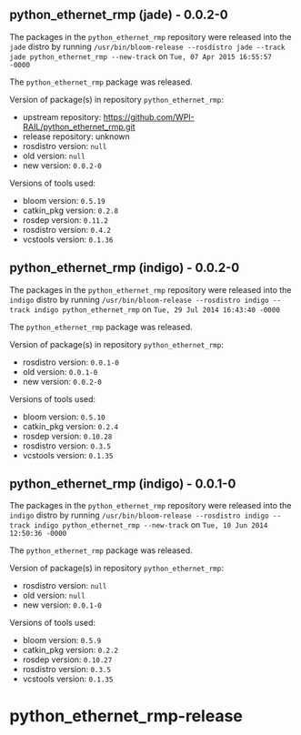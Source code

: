 ## python_ethernet_rmp (jade) - 0.0.2-0

The packages in the `python_ethernet_rmp` repository were released into the `jade` distro by running `/usr/bin/bloom-release --rosdistro jade --track jade python_ethernet_rmp --new-track` on `Tue, 07 Apr 2015 16:55:57 -0000`

The `python_ethernet_rmp` package was released.

Version of package(s) in repository `python_ethernet_rmp`:
- upstream repository: https://github.com/WPI-RAIL/python_ethernet_rmp.git
- release repository: unknown
- rosdistro version: `null`
- old version: `null`
- new version: `0.0.2-0`

Versions of tools used:
- bloom version: `0.5.19`
- catkin_pkg version: `0.2.8`
- rosdep version: `0.11.2`
- rosdistro version: `0.4.2`
- vcstools version: `0.1.36`


## python_ethernet_rmp (indigo) - 0.0.2-0

The packages in the `python_ethernet_rmp` repository were released into the `indigo` distro by running `/usr/bin/bloom-release --rosdistro indigo --track indigo python_ethernet_rmp` on `Tue, 29 Jul 2014 16:43:40 -0000`

The `python_ethernet_rmp` package was released.

Version of package(s) in repository `python_ethernet_rmp`:
- rosdistro version: `0.0.1-0`
- old version: `0.0.1-0`
- new version: `0.0.2-0`

Versions of tools used:
- bloom version: `0.5.10`
- catkin_pkg version: `0.2.4`
- rosdep version: `0.10.28`
- rosdistro version: `0.3.5`
- vcstools version: `0.1.35`


## python_ethernet_rmp (indigo) - 0.0.1-0

The packages in the `python_ethernet_rmp` repository were released into the `indigo` distro by running `/usr/bin/bloom-release --rosdistro indigo --track indigo python_ethernet_rmp --new-track` on `Tue, 10 Jun 2014 12:50:36 -0000`

The `python_ethernet_rmp` package was released.

Version of package(s) in repository `python_ethernet_rmp`:
- rosdistro version: `null`
- old version: `null`
- new version: `0.0.1-0`

Versions of tools used:
- bloom version: `0.5.9`
- catkin_pkg version: `0.2.2`
- rosdep version: `0.10.27`
- rosdistro version: `0.3.5`
- vcstools version: `0.1.35`


python_ethernet_rmp-release
===========================
